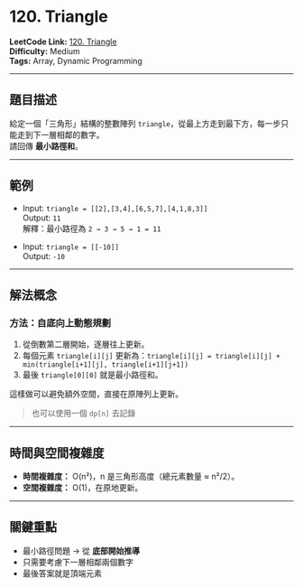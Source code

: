 # 120. Triangle

**LeetCode Link:** [120. Triangle](https://leetcode.com/problems/triangle/)  
**Difficulty:** Medium  
**Tags:** Array, Dynamic Programming

---

## 題目描述
給定一個「三角形」結構的整數陣列 `triangle`，從最上方走到最下方，每一步只能走到下一層相鄰的數字。  
請回傳 **最小路徑和**。

---

## 範例
- Input: `triangle = [[2],[3,4],[6,5,7],[4,1,8,3]]`  
  Output: `11`  
  解釋：最小路徑為 `2 → 3 → 5 → 1 = 11`

- Input: `triangle = [[-10]]`  
  Output: `-10`  

---

## 解法概念

### 方法：自底向上動態規劃
1. 從倒數第二層開始，逐層往上更新。  
2. 每個元素 `triangle[i][j]` 更新為：`triangle[i][j] = triangle[i][j] + min(triangle[i+1][j], triangle[i+1][j+1])` 
3. 最後 `triangle[0][0]` 就是最小路徑和。  

這樣做可以避免額外空間，直接在原陣列上更新。
> 也可以使用一個 `dp[n]` 去記錄

---

## 時間與空間複雜度
- **時間複雜度：** O(n²)，n 是三角形高度（總元素數量 ≈ n²/2）。  
- **空間複雜度：** O(1)，在原地更新。  

---

## 關鍵重點
- 最小路徑問題 → 從 **底部開始推導**  
- 只需要考慮下一層相鄰兩個數字  
- 最後答案就是頂端元素  